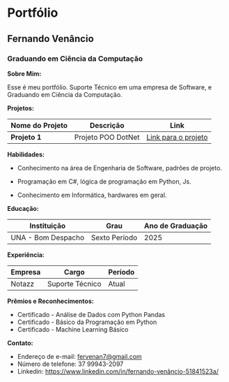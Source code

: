 # Portfólio 
## Fernando Venâncio
### Graduando em Ciência da Computação

**Sobre Mim:**

Esse é meu portfólio. Suporte Técnico em uma empresa de Software, e Graduando em Ciência da Computação.

**Projetos:**

| Nome do Projeto | Descrição | Link |
|---|---|---|
| **Projeto 1** | Projeto POO DotNet | [Link para o projeto](https://github.com/vnansolu/trilha-net-poo-desafio.git) |


**Habilidades:**



* Conhecimento na área de Engenharia de Software, padrões de projeto.

* Programação em C#, lógica de programação em Python, Js.

* Conhecimento em Informática, hardwares em geral.





**Educação:**

| Instituição | Grau | Ano de Graduação |
|---|---|---|
| UNA - Bom Despacho | Sexto Período | 2025 |

**Experiência:**

| Empresa | Cargo | Período |
|---|---|---|
| Notazz | Suporte Técnico | Atual |

**Prêmios e Reconhecimentos:**

* Certificado - Análise de Dados com Python Pandas
* Certificado - Básico da Programação em Python
* Certificado - Machine Learning Básico

**Contato:**

- Endereço de e-mail: fervenan7@gmail.com
- Número de telefone: 37 99943-2097
- Linkedin: https://www.linkedin.com/in/fernando-venâncio-51841523a/


